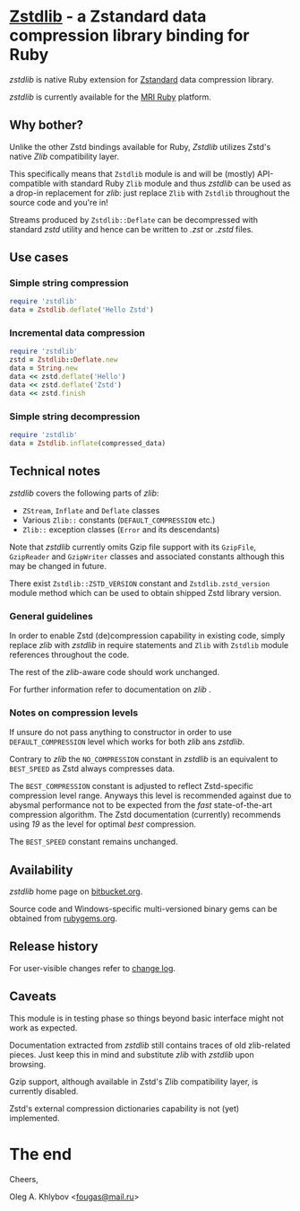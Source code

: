 # [Zstdlib](https://bitbucket.org/fougas/zstdlib) - a Zstandard data compression library binding for Ruby

_zstdlib_ is native Ruby extension for [Zstandard](https://facebook.github.io/zstd/) data compression library.

_zstdlib_ is currently available for the [MRI Ruby](https://www.ruby-lang.org/) platform.

## Why bother?

Unlike the other Zstd bindings available for Ruby, *Zstdlib* utilizes Zstd's native *Zlib* compatibility layer. 

This specifically means that `Zstdlib` module is and will be (mostly)  API-compatible with standard Ruby `Zlib` module and thus _zstdlib_ can be used as a drop-in replacement for _zlib_: just replace `Zlib` with `Zstdlib` throughout the source code and you're in!

Streams produced by `Zstdlib::Deflate` can be decompressed with standard _zstd_ utility and hence can be written to _.zst_ or _.zstd_ files.

## Use cases

### Simple string compression
````ruby
require 'zstdlib'
data = Zstdlib.deflate('Hello Zstd')
````

### Incremental data compression
````ruby
require 'zstdlib'
zstd = Zstdlib::Deflate.new
data = String.new
data << zstd.deflate('Hello')
data << zstd.deflate('Zstd')
data << zstd.finish
````

### Simple string decompression
````ruby
require 'zstdlib'
data = Zstdlib.inflate(compressed_data)
````

## Technical notes

_zstdlib_ covers the following parts of _zlib_:

- `ZStream`, `Inflate` and `Deflate` classes
- Various `Zlib::` constants (`DEFAULT_COMPRESSION` etc.)
- `Zlib::` exception classes (`Error` and its descendants)

Note that _zstdlib_ currently omits Gzip file support with its `GzipFile`, `GzipReader` and `GzipWriter` classes
and associated constants although this may be changed in future.

There exist `Zstdlib::ZSTD_VERSION` constant and `Zstdlib.zstd_version` module method which can be used to obtain shipped Zstd library version.


### General guidelines

In order to enable Zstd (de)compression capability in existing code, simply replace _zlib_ with _zstdlib_ in require statements and
`Zlib` with `Zstdlib` module references throughout the code.

The rest of the _zlib_-aware code should work unchanged.

For further information refer to documentation on _zlib_ .
                                            

### Notes on compression levels

If unsure do not pass anything to constructor in order to use `DEFAULT_COMPRESSION` level which works for both _zlib_ ans _zstdlib_.

Contrary to _zlib_ the `NO_COMPRESSION` constant in _zstdlib_ is an equivalent to `BEST_SPEED` as Zstd always compresses data.

The `BEST_COMPRESSION` constant is adjusted to reflect Zstd-specific compression level range.
Anyways this level is recommended against due to abysmal performance not to be expected from the *fast* state-of-the-art compression algorithm. 
The Zstd documentation (currently) recommends using *19* as the level for optimal *best* compression.

The `BEST_SPEED` constant remains unchanged.

## Availability

_zstdlib_ home page on [bitbucket.org](https://bitbucket.org/fougas/zstdlib).

Source code and Windows-specific multi-versioned binary gems can be obtained from [rubygems.org](https://rubygems.org/gems/zstdlib).

## Release history

For user-visible changes refer to [change log](file:CHANGES.md).

## Caveats

This module is in testing phase so things beyond basic interface might not work as expected. 

Documentation extracted from _zstdlib_ still contains traces of old zlib-related pieces.
Just keep this in mind and substitute *zlib* with *zstdlib* upon browsing.

Gzip support, although available in Zstd's Zlib compatibility layer, is currently disabled.

Zstd's external compression dictionaries capability is not (yet) implemented.

# The end

Cheers,

Oleg A. Khlybov <[fougas@mail.ru](mailto:fougas@mail.ru)>
